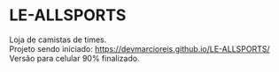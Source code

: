 # LE-ALLSPORTS
Loja de camistas de times.<br>
Projeto sendo iniciado: https://devmarcioreis.github.io/LE-ALLSPORTS/<br>
Versão para celular 90% finalizado.
